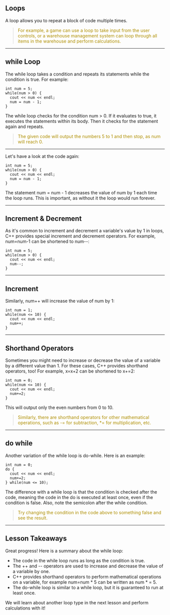 Loops
---

A loop allows you to repeat a block of code multiple times.
><font color="#AE8E00">For example, a game can use a loop to take input from the user controls, or a warehouse management system can loop through all items in the warehouse and perform calculations.</font>
---
while Loop
---
The while loop takes a condition and repeats its statements while the condition is true.
For example: 
```
int num = 5;
while(num > 0) {
  cout << num << endl;
  num = num - 1;
}
```
The while loop checks for the condition num > 0. If it evaluates to true, it executes the statements within its body. Then it checks for the statement again and repeats.
><font color="#AE8E00">The given code will output the numbers 5 to 1 and then stop, as num will reach 0.</font>
---
Let's have a look at the code again:
```
int num = 5;
while(num > 0) {
  cout << num << endl;
  num = num - 1;
}
```
The statement num = num - 1 decreases the value of num by 1 each time the loop runs. 
This is important, as without it the loop would run forever.

---
Increment & Decrement
---
As it's common to increment and decrement a variable's value by 1 in loops, C++ provides special increment and decrement operators.
For example, num=num-1 can be shortened to num--:
```
int num = 5;
while(num > 0) {
  cout << num << endl;
  num--;
}
```
---
Increment
---
Similarly, num++ will increase the value of num by 1:
```
int num = 1;
while(num <= 10) {
  cout << num << endl;
  num++;
}
```
---
Shorthand Operators
---
Sometimes you might need to increase or decrease the value of a variable by a different value than 1. 
For these cases, C++ provides shorthand operators, too!
For example, x=x+2 can be shortened to x+=2:
```
int num = 0;
while(num <= 10) {
  cout << num << endl;
  num+=2;
}
```
This will output only the even numbers from 0 to 10.
><font color="#AE8E00">Similarly, there are shorthand operators for other mathematical operations, such as -= for subtraction, *= for multiplication, etc.</font>
---
do while
---
Another variation of the while loop is do-while.
Here is an example:
```
int num = 0;
do {
  cout << num << endl;
  num+=2;
} while(num <= 10);
```
The difference with a while loop is that the condition is checked after the code, meaning the code in the do is executed at least once, even if the condition is false.
Also, note the semicolon after the while condition.
><font color="#AE8E00">Try changing the condition in the code above to something false and see the result.</font>
---
Lesson Takeaways
---
Great progress! Here is a summary about the while loop:

- The code in the while loop runs as long as the condition is true.
- The ++ and -- operators are used to increase and decrease the value of a variable by one.
- C++ provides shorthand operators to perform mathematical operations on a variable, for example num=num * 5 can be written as num * = 5.
- The do-while loop is similar to a while loop, but it is guaranteed to run at least once. 


We will learn about another loop type in the next lesson and perform calculations with it! 